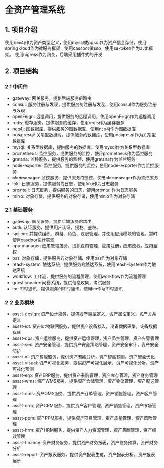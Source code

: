 # 全资产管理系统
## 1. 项目介绍
使用neo4j作为资产类型定义，使用mysql或pgsql作为资产信息存储，使用spring cloud作为微服务框架，使用casdoor做sso，使用sa-token作为auth框架。
使用higress作为网关，后端采用插件式的开发
## 2. 项目结构

### 2.1 中间件
* gateway: 网关服务，提供后端服务的路由
* consul: 服务注册与发现，提供服务的注册与发现，使用consul作为服务注册与发现
* openFeign: 远程调用，提供服务的远程调用，使用openFeign作为远程调用
* redis: 缓存服务，提供服务的缓存，使用redis作为缓存服务
* neo4j: 图数据库，提供服务的图数据库，使用neo4j作为图数据库
* postgresql: 关系型数据库，提供服务的数据库，使用postgresql作为关系型数据库
* mysql: 关系型数据库，提供服务的数据库，使用mysql作为关系型数据库
* prometheus: 监控服务，提供服务的监控，使用prometheus作为监控服务
* grafana: 监控服务，提供服务的监控，使用grafana作为监控服务
* node-exporter: 监控服务，提供服务的监控，使用node-exporter作为监控服务
* alertmanager: 监控服务，提供服务的监控，使用alertmanager作为监控服务
* loki: 日志服务，提供服务的日志，使用loki作为日志服务
* promtail: 日志服务，提供服务的日志，使用promtail作为日志服务
* minio: 对象存储，提供服务的对象存储，使用minio作为对象存储

### 2.1 基础服务
* gateway: 网关服务，提供后端服务的路由
* auth: 认证服务，提供用户认证，授权、鉴权。
* system: 并提供组织、群组、角色、权限管理，并使用应用模块的管理。暂时使用casdoor进行实现
* app-manager: 应用管理服务，提供应用管理，应用注册，应用授权，应用鉴权
* oss: 对象存储，提供服务的对象存储，使用oss作为对象存储
* reach-system: 触达系统，提供服务的触达系统，使用reach-system作为触达系统
* workflow: 工作流，提供服务的流程管理，使用workflow作为流程管理
* questionnaire: 问卷系统，提供信息收集，考试服务
* im: 即时通讯，提供服务的即时通讯，使用im作为即时通讯

### 2.2 业务模块
* asset-design: 资产设计服务，提供资产类型定义，资产属性定义，资产关系定义
* asset-iot: 资产iot物联网服务，提供资产设备接入，设备数据采集，设备数据存储
* asset-ops: 资产运维服务，提供资产运维管理，资产监控管理，资产告警管理
* asset-sec: 资产安全管理，提供资产安全策略管理，资产安全审计，资产安全防护
* asset-ai: 资产智能服务，提供资产智能分析，资产智能预测，资产智能优化
* asset-visual: 资产可视化服务，提供资产可视化展示，资产可视化分析，资产可视化预测
* asset-erp: 资产ERP服务，提供资产采购管理，资产库存管理，资产财务管理
* asset-wms: 资产WMS服务，提供资产仓储管理，资产物流管理，资产配送管理
* asset-oms: 资产OMS服务，提供资产订单管理，资产销售管理，资产客户管理
* asset-crm: 资产CRM服务，提供资产客户管理，资产销售管理，资产市场管理
* asset-ppm: 资产PPM服务，提供资产项目管理，资产质量管理，资产风险管理
* asset-hrm: 资产HRM服务，提供资产人力资源管理，资产薪酬管理，资产绩效管理
* asset-finance: 资产财务服务，提供资产财务报表，资产财务预算，资产财务分析
* asset-report: 资产报表服务，提供资产报表生成，资产报表分析，资产报表展示
